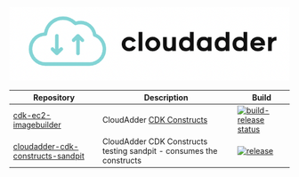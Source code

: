 <p align="center">
  <img src="https://github.com/cloudadder/cloudadder/blob/main/cloudadder_logo_small.png" />
</p>

| Repository | Description|Build|
|------------|------------|-----|
| [cdk-ec2-imagebuilder](https://github.com/cloudadder/cdk-ec2-imagebuilder) | CloudAdder [CDK Constructs](https://github.com/awslabs/aws-cdk)     | [![build-release status](https://github.com/cloudadder/cdk-ec2-imagebuilder/actions/workflows/release.yml/badge.svg?branch=main)](https://github.com/cloudadder/cdk-ec2-imagebuilder/actions/workflows/release.yml)
| [cloudadder-cdk-constructs-sandpit](https://github.com/cloudadder/cloudadder-cdk-constructs-sandpit) | CloudAdder CDK Constructs testing sandpit - consumes the constructs     |[![release](https://github.com/cloudadder/cloudadder-cdk-constructs-sandpit/actions/workflows/release.yml/badge.svg?branch=main)](https://github.com/cloudadder/cloudadder-cdk-constructs-sandpit/actions/workflows/release.yml) |

